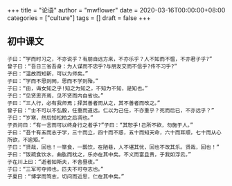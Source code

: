 +++
title = "论语"
author = "mwflower"
date = 2020-03-16T00:00:00+08:00
categories = ["culture"]
tags = []
draft = false
+++
## 初中课文

    子曰：“学而时习之，不亦说乎？有朋自远方来，不亦乐乎？人不知而不愠，不亦君子乎?”
    曾子曰：“吾日三省吾身：为人谋而不忠乎?与朋友交而不信乎?传不习乎?”
    子曰：“温故而知新，可以为师矣。”
    子曰：“学而不思则罔，思而不学则殆。”
    子曰：“由，诲女知之乎!知之为知之，不知为不知，是知也。”
    子曰：“见贤思齐焉，见不贤而内自省也。”
    子曰：“三人行，必有我师焉；择其善者而从之，其不善者而改之。”
    曾子曰：“士不可以不弘毅，任重而道远。仁以为己任，不亦重乎？死而后已，不亦远乎？”
    子曰：“岁寒，然后知松柏之后凋也。”
    子贡问曰：“有一言而可以终身行之者乎?”子曰：“其恕乎!己所不欲，勿施于人。”
    子曰：“吾十有五而志于学，三十而立，四十而不惑，五十而知天命，六十而耳顺，七十而从心所欲，不逾矩。”
    子曰：“贤哉，回也！一箪食，一瓢饮，在陋巷，人不堪其忧，回也不改其乐。贤哉，回也！”
    子曰：“饭疏食饮水，曲肱而枕之，乐亦在其中矣。不义而富且贵，于我如浮云。”
    子在川上曰：“逝者如斯夫，不舍昼夜。”
    子曰：“三军可夺帅也，匹夫不可夺志也。”
    子夏曰：“博学而笃志，切问而近思，仁在其中矣。”
